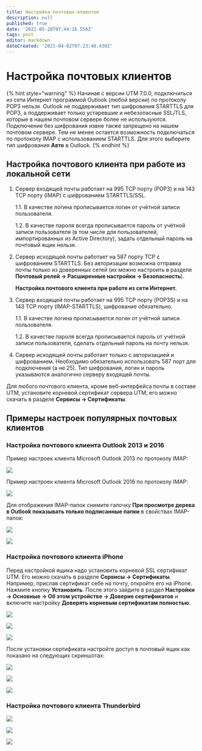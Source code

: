 ```yaml
---
title: Настройка-почтовых-клиентов
description: null
published: true
date: '2021-05-28T07:44:16.556Z'
tags: post
editor: markdown
dateCreated: '2021-04-02T07:23:48.430Z'
---
```


# Настройка почтовых клиентов

{% hint style="warning" %}
Начиная с версии UTM 7.0.0, подключиться из сети Интернет программой Outlook \(любой версии\) по протоколу POP3 нельзя. Outlook не поддерживает тип шифрования STARTTLS для POP3, а поддерживает только устаревшие и небезопасные SSL/TLS, которые в нашем почтовом сервере более не используются. Подключение без шифрования извне также запрещено на нашем почтовом сервере. Тем не менее остается возможность подключаться по протоколу IMAP с использованием STARTTLS. Для этого выберите тип шифрования **Авто** в Outlook.
{% endhint %}

## Настройка почтового клиента при работе из локальной сети

1. Сервер входящей почты работает на 995 TCP порту \(РОР3\) и на 143 TCP порту \(IMAP\) с шифрованием STARTTLS/SSL.

    1.1. В качестве логина прописывается логин от учётной записи пользователя.

    1.2. В качестве пароля всегда прописывается пароль от учётной записи пользователя \(в том числе для пользователей, импортированных из Active Directory\), задать отдельный пароль на почтовый ящик нельзя.

2. Сервер исходящей почты работает на 587 порту TCP с шифрованием STARTTLS. Без авторизации возможна отправка почты только из доверенных сетей \(их можно настроить в разделе **Почтовый релей -&gt; Расширенные настройки -&gt; Безопасность**\).

   **Настройка почтового клиента при работе из сети Интернет.**

3. Сервер входящей почты работает на 995 TCP порту \(POP3S\) и на 143 TCP порту \(IMAP-STARTTLS\), шифрование обязательно.

    1.1. В качестве логина прописывается логин от учётной записи пользователя.

    1.2. В качестве пароля всегда прописывается пароль от учётной записи пользователя, сделать отдельный пароль на почту нельзя.

4. Сервер исходящей почты работает только с авторизацией и шифрованием. Необходимо обязательно использовать 587 порт для подключения \(а не 25\). Тип шифрования, логин и пароль указываются аналогично серверу входящей почты.

Для любого почтового клиента, кроме веб-интерфейса почты в составе UTM, установите корневой сертификат сервера UTM, его можно скачать в разделе **Сервисы -&gt; Сертификаты**.

## Примеры настроек популярных почтовых клиентов

### Настройка почтового клиента Outlook 2013 и 2016

Пример настроек клиента Microsoft Outlook 2013 по протоколу IMAP:  

![](../.gitbook/assets/4982578.jpg)

Пример настроек клиента Microsoft Outlook 2016 по протоколу IMAP:  

![](../.gitbook/assets/4982695.jpg)

Для отображения IMAP-папок снимите галочку **При просмотре дерева в Outlook показывать только подписанные папки** в свойствах IMAP-папок:  

![](../.gitbook/assets/4982906.png)

![](../.gitbook/assets/imap_outlook2.png)

### Настройка почтового клиента iPhone

Перед настройкой ящика надо установить корневой SSL сертификат UTM. Его можно скачать в разделе **Сервисы -&gt; Сертификаты**. Например, прислав сертификат себе на почту, откройте его на iPhone. Нажмите кнопку **Установить**. После этого зайдите в раздел **Настройки -&gt; Основные -&gt; Об этом устройстве -&gt; Доверие сертификатов** и включите настройку **Доверять корневым сертификатам полностью**.

![](../.gitbook/assets/5472456.png)

![](../.gitbook/assets/5472457.png)

![](../.gitbook/assets/5472458.png)

После установки сертификата настройте доступ в почтовый ящик как показано на следующих скриншотах:

![](../.gitbook/assets/iphone003.jpg)

![](../.gitbook/assets/iphone002.jpg)

![](../.gitbook/assets/iphone001.jpg)

### Настройка почтового клиента Thunderbird

![](../.gitbook/assets/4982737.png)

![](../.gitbook/assets/4982738.png)

![](../.gitbook/assets/4982739.png)

